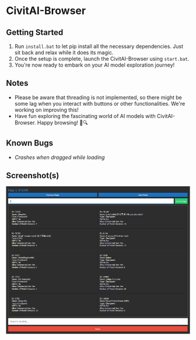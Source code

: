 # CivitAI-Browser

## Getting Started

1. Run `install.bat` to let pip install all the necessary dependencies. Just sit back and relax while it does its magic.
2. Once the setup is complete, launch the CivitAI-Browser using `start.bat`.
3. You're now ready to embark on your AI model exploration journey!

## Notes

- Please be aware that threading is not implemented, so there might be some lag when you interact with buttons or other functionalities. We're working on improving this!
- Have fun exploring the fascinating world of AI models with CivitAI-Browser. Happy browsing! 🤖🔍

## Known Bugs

- *Crashes when dragged while loading*

## Screenshot(s)
![Screenshot](stuff/Tool_Screenshot.png)
